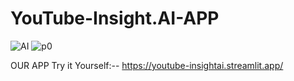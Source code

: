 # YouTube-Insight.AI-APP
![AI](https://github.com/user-attachments/assets/3a73249e-b58a-4460-9346-e0b03f61c737)
![p0](https://github.com/user-attachments/assets/9d9df9af-6e83-4ca6-a8cc-3701789ec7f0)

OUR APP Try it Yourself:--  https://youtube-insightai.streamlit.app/
